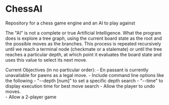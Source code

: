 # ChessAI
Repository for a chess game engine and an AI to play against

The "AI" is not a complete or true Artificial Intelligence. What the program does is explore a tree graph, using the current board state as the root and the possible moves as the branches. This process is repeated recursively until we reach a terminal node (checkmate or a stalemate) or until the tree reaches a particular depth, at which point it evaluates the board state and uses this value to select its next move. 

Current Objectives (in no particular order): 
	- En passant is currently unavailable for pawns as a legal move. 
	- Include command line options like the following
	  - "--depth [num]" to set a specific depth search
	  - "--time" to display execution time for best move search
	- Allow the player to undo moves.  
	- Allow a 2-player game
